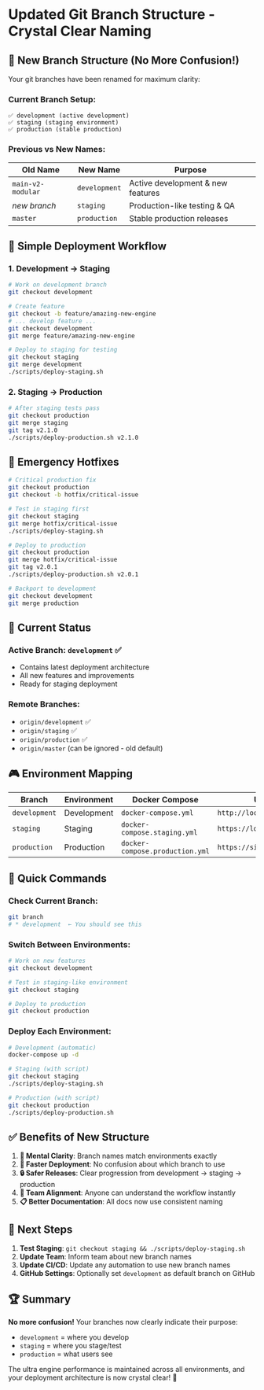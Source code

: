 # Updated Git Branch Structure - Crystal Clear Naming

## 🎯 New Branch Structure (No More Confusion!)

Your git branches have been renamed for maximum clarity:

### **Current Branch Setup:**
```
✅ development (active development)
✅ staging (staging environment)  
✅ production (stable production)
```

### **Previous vs New Names:**
| Old Name | New Name | Purpose |
|----------|----------|---------|
| `main-v2-modular` | `development` | Active development & new features |
| *new branch* | `staging` | Production-like testing & QA |
| `master` | `production` | Stable production releases |

## 🔄 Simple Deployment Workflow

### **1. Development → Staging**
```bash
# Work on development branch
git checkout development

# Create feature
git checkout -b feature/amazing-new-engine
# ... develop feature ...
git checkout development
git merge feature/amazing-new-engine

# Deploy to staging for testing
git checkout staging
git merge development
./scripts/deploy-staging.sh
```

### **2. Staging → Production**
```bash
# After staging tests pass
git checkout production
git merge staging
git tag v2.1.0
./scripts/deploy-production.sh v2.1.0
```

## 🚨 Emergency Hotfixes
```bash
# Critical production fix
git checkout production
git checkout -b hotfix/critical-issue

# Test in staging first
git checkout staging  
git merge hotfix/critical-issue
./scripts/deploy-staging.sh

# Deploy to production
git checkout production
git merge hotfix/critical-issue
git tag v2.0.1
./scripts/deploy-production.sh v2.0.1

# Backport to development
git checkout development
git merge production
```

## 📍 Current Status

### **Active Branch:** `development` ✅
- Contains latest deployment architecture
- All new features and improvements
- Ready for staging deployment

### **Remote Branches:**
- `origin/development` ✅
- `origin/staging` ✅  
- `origin/production` ✅
- `origin/master` (can be ignored - old default)

## 🎮 Environment Mapping

| Branch | Environment | Docker Compose | URL |
|--------|-------------|----------------|-----|
| `development` | Development | `docker-compose.yml` | `http://localhost:3000` |
| `staging` | Staging | `docker-compose.staging.yml` | `https://localhost:8443` |
| `production` | Production | `docker-compose.production.yml` | `https://simapp.ai` |

## 🚀 Quick Commands

### **Check Current Branch:**
```bash
git branch
# * development  ← You should see this
```

### **Switch Between Environments:**
```bash
# Work on new features
git checkout development

# Test in staging-like environment  
git checkout staging

# Deploy to production
git checkout production
```

### **Deploy Each Environment:**
```bash
# Development (automatic)
docker-compose up -d

# Staging (with script)
git checkout staging
./scripts/deploy-staging.sh

# Production (with script)
git checkout production  
./scripts/deploy-production.sh
```

## ✅ Benefits of New Structure

1. **🧠 Mental Clarity**: Branch names match environments exactly
2. **🚀 Faster Deployment**: No confusion about which branch to use
3. **🔒 Safer Releases**: Clear progression from development → staging → production
4. **👥 Team Alignment**: Anyone can understand the workflow instantly
5. **📋 Better Documentation**: All docs now use consistent naming

## 🎯 Next Steps

1. **Test Staging**: `git checkout staging && ./scripts/deploy-staging.sh`
2. **Update Team**: Inform team about new branch names
3. **Update CI/CD**: Update any automation to use new branch names
4. **GitHub Settings**: Optionally set `development` as default branch on GitHub

## 🏆 Summary

**No more confusion!** Your branches now clearly indicate their purpose:
- `development` = where you develop
- `staging` = where you stage/test  
- `production` = what users see

The ultra engine performance is maintained across all environments, and your deployment architecture is now crystal clear! 🎉
